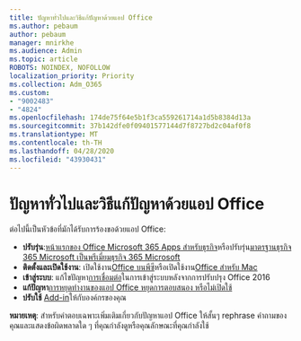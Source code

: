 ```yaml
---
title: ปัญหาทั่วไปและวิธีแก้ปัญหาด้วยแอป Office
ms.author: pebaum
author: pebaum
manager: mnirkhe
ms.audience: Admin
ms.topic: article
ROBOTS: NOINDEX, NOFOLLOW
localization_priority: Priority
ms.collection: Adm_O365
ms.custom:
- "9002483"
- "4824"
ms.openlocfilehash: 174de75f64e5b1f3ca559261714a1d5b8384d13a
ms.sourcegitcommit: 37b142dfe0f09401577144d7f8727bd2c04af0f8
ms.translationtype: MT
ms.contentlocale: th-TH
ms.lasthandoff: 04/28/2020
ms.locfileid: "43930431"
---
```

# <a name="common-issues-and-resolutions-with-office-apps"></a>ปัญหาทั่วไปและวิธีแก้ปัญหาด้วยแอป Office

ต่อไปนี้เป็นหัวข้อที่มักได้รับการร้องขอด้วยแอป Office:

- **ปรับรุ่น**:[หน้าแรกของ Office Microsoft 365 Apps สําหรับธุรกิจ](https://support.office.com/article/how-do-i-upgrade-office-ee68f6cf-422f-464a-82ec-385f65391350#OfficeVersion=Office_365_subscription)หรือปรับรุ่น[มาตรฐานธุรกิจ 365 Microsoft เป็นพรีเมี่ยมธุรกิจ 365 Microsoft](https://docs.microsoft.com/microsoft-365/business/migrate-to-microsoft-365-business)
- **ติดตั้งและเปิดใช้งาน**: เปิดใช้งาน[Office บนพีซี](https://support.office.com/article/activate-office-5bd38f38-db92-448b-a982-ad170b1e187e)หรือเปิดใช้งาน[Office สําหรับ Mac](https://support.office.com/article/activate-office-for-mac-7f6646b1-bb14-422a-9ad4-a53410fcefb2)
- **เข้าสู่ระบบ**: แก้ไขปัญหา[การเชื่อมต่อ](https://docs.microsoft.com/office365/troubleshoot/authentication/connection-issue-when-sign-in-office-2016)ในการเข้าสู่ระบบหลังจากการปรับปรุง Office 2016
- **แก้ปัญหา**[การหยุดทํางานของแอป Office หยุดการตอบสนอง หรือไม่เปิดใช้](https://docs.microsoft.com/alchemyinsights/office-apps-don't-launch-start)
- **ปรับใช้** [Add-in](https://docs.microsoft.com/microsoft-365/admin/manage/manage-deployment-of-add-ins?view=o365-worldwide)ให้กับองค์กรของคุณ

**หมายเหตุ**: สําหรับคําตอบเฉพาะเพิ่มเติมเกี่ยวกับปัญหาแอป Office ให้สั้นๆ rephrase คําถามของคุณและแสดงข้อผิดพลาดใด ๆ ที่คุณกําลังดูหรือคุณลักษณะที่คุณกําลังใช้
